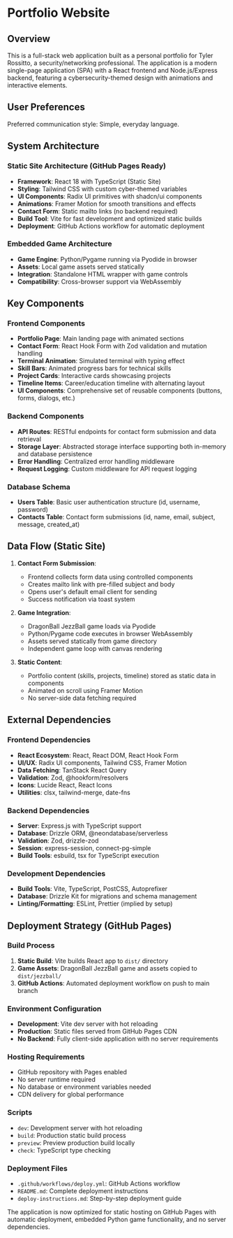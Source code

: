 # Portfolio Website

## Overview

This is a full-stack web application built as a personal portfolio for Tyler Rossitto, a security/networking professional. The application is a modern single-page application (SPA) with a React frontend and Node.js/Express backend, featuring a cybersecurity-themed design with animations and interactive elements.

## User Preferences

Preferred communication style: Simple, everyday language.

## System Architecture

### Static Site Architecture (GitHub Pages Ready)
- **Framework**: React 18 with TypeScript (Static Site)
- **Styling**: Tailwind CSS with custom cyber-themed variables
- **UI Components**: Radix UI primitives with shadcn/ui components
- **Animations**: Framer Motion for smooth transitions and effects
- **Contact Form**: Static mailto links (no backend required)
- **Build Tool**: Vite for fast development and optimized static builds
- **Deployment**: GitHub Actions workflow for automatic deployment

### Embedded Game Architecture
- **Game Engine**: Python/Pygame running via Pyodide in browser
- **Assets**: Local game assets served statically
- **Integration**: Standalone HTML wrapper with game controls
- **Compatibility**: Cross-browser support via WebAssembly

## Key Components

### Frontend Components
- **Portfolio Page**: Main landing page with animated sections
- **Contact Form**: React Hook Form with Zod validation and mutation handling
- **Terminal Animation**: Simulated terminal with typing effect
- **Skill Bars**: Animated progress bars for technical skills
- **Project Cards**: Interactive cards showcasing projects
- **Timeline Items**: Career/education timeline with alternating layout
- **UI Components**: Comprehensive set of reusable components (buttons, forms, dialogs, etc.)

### Backend Components
- **API Routes**: RESTful endpoints for contact form submission and data retrieval
- **Storage Layer**: Abstracted storage interface supporting both in-memory and database persistence
- **Error Handling**: Centralized error handling middleware
- **Request Logging**: Custom middleware for API request logging

### Database Schema
- **Users Table**: Basic user authentication structure (id, username, password)
- **Contacts Table**: Contact form submissions (id, name, email, subject, message, created_at)

## Data Flow (Static Site)

1. **Contact Form Submission**:
   - Frontend collects form data using controlled components
   - Creates mailto link with pre-filled subject and body
   - Opens user's default email client for sending
   - Success notification via toast system

2. **Game Integration**:
   - DragonBall JezzBall game loads via Pyodide
   - Python/Pygame code executes in browser WebAssembly
   - Assets served statically from game directory
   - Independent game loop with canvas rendering

3. **Static Content**:
   - Portfolio content (skills, projects, timeline) stored as static data in components
   - Animated on scroll using Framer Motion
   - No server-side data fetching required

## External Dependencies

### Frontend Dependencies
- **React Ecosystem**: React, React DOM, React Hook Form
- **UI/UX**: Radix UI components, Tailwind CSS, Framer Motion
- **Data Fetching**: TanStack React Query
- **Validation**: Zod, @hookform/resolvers
- **Icons**: Lucide React, React Icons
- **Utilities**: clsx, tailwind-merge, date-fns

### Backend Dependencies
- **Server**: Express.js with TypeScript support
- **Database**: Drizzle ORM, @neondatabase/serverless
- **Validation**: Zod, drizzle-zod
- **Session**: express-session, connect-pg-simple
- **Build Tools**: esbuild, tsx for TypeScript execution

### Development Dependencies
- **Build Tools**: Vite, TypeScript, PostCSS, Autoprefixer
- **Database**: Drizzle Kit for migrations and schema management
- **Linting/Formatting**: ESLint, Prettier (implied by setup)

## Deployment Strategy (GitHub Pages)

### Build Process
1. **Static Build**: Vite builds React app to `dist/` directory
2. **Game Assets**: DragonBall JezzBall game and assets copied to `dist/jezzball/`
3. **GitHub Actions**: Automated deployment workflow on push to main branch

### Environment Configuration
- **Development**: Vite dev server with hot reloading
- **Production**: Static files served from GitHub Pages CDN
- **No Backend**: Fully client-side application with no server requirements

### Hosting Requirements
- GitHub repository with Pages enabled
- No server runtime required
- No database or environment variables needed
- CDN delivery for global performance

### Scripts
- `dev`: Development server with hot reloading
- `build`: Production static build process
- `preview`: Preview production build locally
- `check`: TypeScript type checking

### Deployment Files
- `.github/workflows/deploy.yml`: GitHub Actions workflow
- `README.md`: Complete deployment instructions
- `deploy-instructions.md`: Step-by-step deployment guide

The application is now optimized for static hosting on GitHub Pages with automatic deployment, embedded Python game functionality, and no server dependencies.